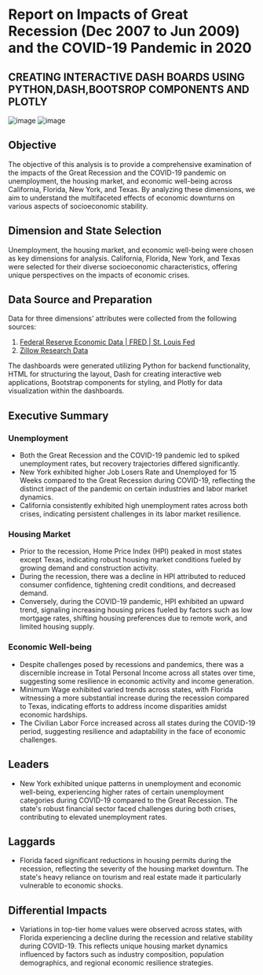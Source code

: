 # Report on Impacts of Great Recession (Dec 2007 to Jun 2009) and the COVID-19 Pandemic in 2020
## CREATING INTERACTIVE DASH BOARDS USING PYTHON,DASH,BOOTSROP COMPONENTS AND PLOTLY
![image](https://github.com/kaarthi1988/Interactive-Dash-Board-Using-Python-Dash-Bootstrap-components/assets/146279683/e6e24419-e1bc-44dc-9163-6d430928f41c)
![image](https://github.com/kaarthi1988/Interactive-Dash-Board-Using-Python-Dash-Bootstrap-components/assets/146279683/1e2c775c-67bb-4a32-98b8-832bbbdd9554)


## Objective
The objective of this analysis is to provide a comprehensive examination of the impacts of the Great Recession and the COVID-19 pandemic on unemployment, the housing market, and economic well-being across California, Florida, New York, and Texas. By analyzing these dimensions, we aim to understand the multifaceted effects of economic downturns on various aspects of socioeconomic stability.

## Dimension and State Selection
Unemployment, the housing market, and economic well-being were chosen as key dimensions for analysis. California, Florida, New York, and Texas were selected for their diverse socioeconomic characteristics, offering unique perspectives on the impacts of economic crises.

## Data Source and Preparation
Data for three dimensions’ attributes were collected from the following sources:
1. [Federal Reserve Economic Data | FRED | St. Louis Fed](https://fred.stlouisfed.org/)
2. [Zillow Research Data](https://www.zillow.com/research/data)

The dashboards were generated utilizing Python for backend functionality, HTML for structuring the layout, Dash for creating interactive web applications, Bootstrap components for styling, and Plotly for data visualization within the dashboards.

## Executive Summary

### Unemployment
- Both the Great Recession and the COVID-19 pandemic led to spiked unemployment rates, but recovery trajectories differed significantly.
- New York exhibited higher Job Losers Rate and Unemployed for 15 Weeks compared to the Great Recession during COVID-19, reflecting the distinct impact of the pandemic on certain industries and labor market dynamics.
- California consistently exhibited high unemployment rates across both crises, indicating persistent challenges in its labor market resilience.

### Housing Market
- Prior to the recession, Home Price Index (HPI) peaked in most states except Texas, indicating robust housing market conditions fueled by growing demand and construction activity.
- During the recession, there was a decline in HPI attributed to reduced consumer confidence, tightening credit conditions, and decreased demand.
- Conversely, during the COVID-19 pandemic, HPI exhibited an upward trend, signaling increasing housing prices fueled by factors such as low mortgage rates, shifting housing preferences due to remote work, and limited housing supply.

### Economic Well-being
- Despite challenges posed by recessions and pandemics, there was a discernible increase in Total Personal Income across all states over time, suggesting some resilience in economic activity and income generation.
- Minimum Wage exhibited varied trends across states, with Florida witnessing a more substantial increase during the recession compared to Texas, indicating efforts to address income disparities amidst economic hardships.
- The Civilian Labor Force increased across all states during the COVID-19 period, suggesting resilience and adaptability in the face of economic challenges.

## Leaders
- New York exhibited unique patterns in unemployment and economic well-being, experiencing higher rates of certain unemployment categories during COVID-19 compared to the Great Recession. The state's robust financial sector faced challenges during both crises, contributing to elevated unemployment rates.

## Laggards
- Florida faced significant reductions in housing permits during the recession, reflecting the severity of the housing market downturn. The state's heavy reliance on tourism and real estate made it particularly vulnerable to economic shocks.

## Differential Impacts
- Variations in top-tier home values were observed across states, with Florida experiencing a decline during the recession and relative stability during COVID-19. This reflects unique housing market dynamics influenced by factors such as industry composition, population demographics, and regional economic resilience strategies.
